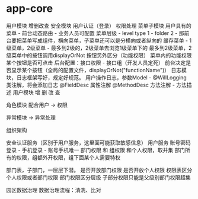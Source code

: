 # app-core
用户模块
    增删改查
安全模块
    用户认证（登录）
    权限处理
        菜单子模块
            用户具有的菜单 - 前台动态路由 - 业务人员可配置
            菜单层级 - level 
            type 1 - folder 2 - 
            那前台要把菜单写成组件，横向菜单，子菜单还可以是分横向或者纵向的 
            缓存菜单 - 1级菜单，2级菜单 - 最多到2级的，2级菜单去浏览1级菜单下的
                最多到2级菜单，2级菜单中的按钮调用displayOrNot 按钮另外区分（功能权限）
        菜单内的功能权限 
            某个按钮是否可点击 
                后台配置：接口权限 - 接口组（开发人员定死） 
                前台决定是否显示某个按钮（全局的配置文件，displayOrNot("functionName")）
日志模块，日志框架写好，规定好规范。
    用户操作日志，参数Model - 
        @WillLogging 类注解，将会添加日志
        @FieldDesc 属性注解
        @MethodDesc 方法注解 - 方法描述
用户模块
    增 删 改 查

角色模块 
    配合用户 -> 权限

异常模块 -> 异常处理

组织架构

安全认证服务（区别于用户服务，这里面可能获取敏感信息）
用户服务
    账号密码登录 - 手机登录 - 账号手机唯一
    部门权限 和 组权限 和个人权限，取并集
    部门所有的权限，组额外开权限，组下面某个人需要特权

部门表，子部门，一层层下潜。
是否开放部门权限
是否开放个人权限
权限表区分个人权限或者部门权限
部门权限区分层级  子部分权限只能是父级别部门权限超集


园区数据治理
数据治理流程：清洗、比对